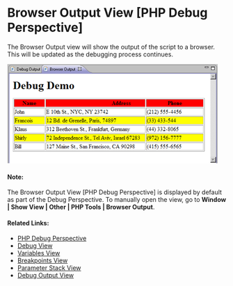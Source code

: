 # Browser Output View [PHP Debug Perspective]

<!--context:browser_output_view-->

The Browser Output view will show the output of the script to a browser. This will be updated as the debugging process continues.

![Browser Output View](images/browser_output_view.png "Browser Output View")

#### Note:

The Browser Output View [PHP Debug Perspective] is displayed by default as part of the Debug Perspective. To manually open the view, go to **Window | Show View | Other | PHP Tools | Browser Output**.

<!--links-start-->

#### Related Links:

 * [PHP Debug Perspective](000-index.md)
 * [Debug View](008-debug_view.md)
 * [Variables View](016-variables_view.md)
 * [Breakpoints View](024-breakpoints_view.md)
 * [Parameter Stack View](032-parameter_stack.md)
 * [Debug Output View](048-debug_output_view.md)

<!--links-end-->
